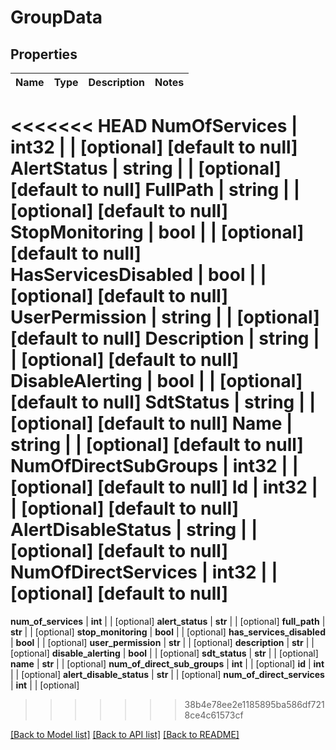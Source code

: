 # GroupData

## Properties
Name | Type | Description | Notes
------------ | ------------- | ------------- | -------------
<<<<<<< HEAD
**NumOfServices** | **int32** |  | [optional] [default to null]
**AlertStatus** | **string** |  | [optional] [default to null]
**FullPath** | **string** |  | [optional] [default to null]
**StopMonitoring** | **bool** |  | [optional] [default to null]
**HasServicesDisabled** | **bool** |  | [optional] [default to null]
**UserPermission** | **string** |  | [optional] [default to null]
**Description** | **string** |  | [optional] [default to null]
**DisableAlerting** | **bool** |  | [optional] [default to null]
**SdtStatus** | **string** |  | [optional] [default to null]
**Name** | **string** |  | [optional] [default to null]
**NumOfDirectSubGroups** | **int32** |  | [optional] [default to null]
**Id** | **int32** |  | [optional] [default to null]
**AlertDisableStatus** | **string** |  | [optional] [default to null]
**NumOfDirectServices** | **int32** |  | [optional] [default to null]
=======
**num_of_services** | **int** |  | [optional] 
**alert_status** | **str** |  | [optional] 
**full_path** | **str** |  | [optional] 
**stop_monitoring** | **bool** |  | [optional] 
**has_services_disabled** | **bool** |  | [optional] 
**user_permission** | **str** |  | [optional] 
**description** | **str** |  | [optional] 
**disable_alerting** | **bool** |  | [optional] 
**sdt_status** | **str** |  | [optional] 
**name** | **str** |  | [optional] 
**num_of_direct_sub_groups** | **int** |  | [optional] 
**id** | **int** |  | [optional] 
**alert_disable_status** | **str** |  | [optional] 
**num_of_direct_services** | **int** |  | [optional] 
>>>>>>> 38b4e78ee2e1185895ba586df7218ce4c61573cf

[[Back to Model list]](../README.md#documentation-for-models) [[Back to API list]](../README.md#documentation-for-api-endpoints) [[Back to README]](../README.md)


